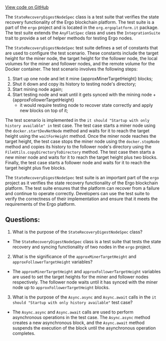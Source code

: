 [View code on GitHub](https://github.com/ergoplatform/ergo/src/it/scala/org/ergoplatform/it/StateRecoveryDigestNodeSpec.scala)

The `StateRecoveryDigestNodeSpec` class is a test suite that verifies the state recovery functionality of the Ergo blockchain platform. The test suite is a part of the `ergo` project and is located in the `org.ergoplatform.it` package. The test suite extends the `AnyFlatSpec` class and uses the `IntegrationSuite` trait to provide a set of helper methods for testing Ergo nodes.

The `StateRecoveryDigestNodeSpec` test suite defines a set of constants that are used to configure the test scenario. These constants include the target height for the miner node, the target height for the follower node, the local volumes for the miner and follower nodes, and the remote volume for the Docker container. The test scenario involves the following steps:

1. Start up one node and let it mine {approxMinerTargetHeight} blocks;
2. Shut it down and copy its history to testing node's directory;
3. Start mining node again;
4. Start testing node and wait until it gets synced with the mining node + {approxFollowerTargetHeight}
   - it would require testing node to recover state correctly and apply new blocks on top of it;

The test scenario is implemented in the `it should "Startup with only history available" in` test case. The test case starts a miner node using the `docker.startDevNetNode` method and waits for it to reach the target height using the `waitForHeight` method. Once the miner node reaches the target height, the test case stops the miner node using the `docker.stopNode` method and copies its history to the follower node's directory using the `FileUtils.copyDirectoryToDirectory` method. The test case then starts a new miner node and waits for it to reach the target height plus two blocks. Finally, the test case starts a follower node and waits for it to reach the target height plus five blocks.

The `StateRecoveryDigestNodeSpec` test suite is an important part of the `ergo` project as it verifies the state recovery functionality of the Ergo blockchain platform. The test suite ensures that the platform can recover from a failure and continue to operate correctly. Developers can use the test suite to verify the correctness of their implementation and ensure that it meets the requirements of the Ergo platform.
## Questions: 
 1. What is the purpose of the `StateRecoveryDigestNodeSpec` class?
- The `StateRecoveryDigestNodeSpec` class is a test suite that tests the state recovery and syncing functionality of two nodes in the `ergo` project.

2. What is the significance of the `approxMinerTargetHeight` and `approxFollowerTargetHeight` variables?
- The `approxMinerTargetHeight` and `approxFollowerTargetHeight` variables are used to set the target heights for the miner and follower nodes respectively. The follower node waits until it has synced with the miner node up to `approxFollowerTargetHeight` blocks.

3. What is the purpose of the `Async.async` and `Async.await` calls in the `it should "Startup with only history available"` test case?
- The `Async.async` and `Async.await` calls are used to perform asynchronous operations in the test case. The `Async.async` method creates a new asynchronous block, and the `Async.await` method suspends the execution of the block until the asynchronous operation completes.